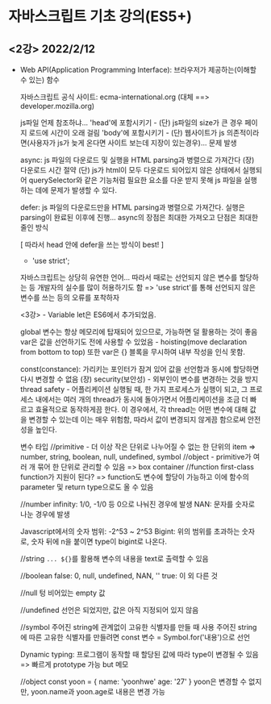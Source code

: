 <h1>자바스크립트 기초 강의(ES5+)</h1>

<h2> <2강> 2022/2/12 </h2>

<ul>
<li>Web API(Application Programming Interface): 브라우저가 제공하는(이해할 수 있는) 함수</li>

자바스크립트 공식 사이트: ecma-international.org (대체 ==> developer.mozilla.org)

js파일 언제 참조하냐...
'head'에 포함시키기 - (단) js파일의 size가 큰 경우 페이지 로드에 시간이 오래 걸림
'body'에 포함시키기 - (단) 웹사이트가 js 의존적이라면(사용자가 js가 늦게 온다면 사이트 보는데 지장이 있는경우)... 문제 발생

async: js 파일의 다운로드 및 실행을 HTML parsing과 병렬으로 가져간다
(장) 다운로드 시간 절약
(단) js가 html이 모두 다운로드 되어있지 않은 상태에서 실행되어 querySelector와 같은 기능처럼 필요한 요소를 다운 받지 못해 js 파일을 실행하는 데에 문제가 발생할 수 있다.

defer: js 파일의 다운로드만을 HTML parsing과 병렬으로 가져간다. 실행은 parsing이 완료된 이후에 진행... async의 장점은 최대한 가져오고 단점은 최대한 줄인 방식

[ 따라서 head 안에 defer을 쓰는 방식이 best! ]

* 'use strict';

자바스크립트는 상당히 유연한 언어... 따라서 때로는 선언되지 않은 변수를 할당하는 등 개발자의 실수를 많이 허용하기도 함
=> 'use strict'를 통해 선언되지 않은 변수를 쓰는 등의 오류를 포착하자

<3강> - Variable
let은 ES6에서 추가되었음.

global 변수는 항상 메모리에 탑재되어 있으므로, 가능하면 덜 활용하는 것이 좋음
var은 값을 선언하기도 전에 사용할 수 있었음 - hoisting(move declaration from bottom to top)
또한 var은 {} 블록을 무시하여 내부 작성을 인식 못함.

const(constance): 가리키는 포인터가 잠겨 있어 값을 선언함과 동시에 할당하면 다시 변경할 수 없음
(장) 
security(보안성) - 외부인이 변수를 변경하는 것을 방지
thread safety - 어플리케이션 실행될 때, 한 가지 프로세스가 실행이 되고, 그 프로세스 내에서는 여러 개의 thread가 동시에 돌아가면서 어플리케이션을 조금 더 빠르고 효율적으로 동작하게끔 한다. 이 경우에서, 각 thread는 어떤 변수에 대해 값을 변경할 수 있는데 이는 매우 위험함, 따라서 값이 변경되지 않게끔 함으로써 안전성을 높인다.

변수 타입
//primitive - 더 이상 작은 단위로 나누어질 수 없는 한 단위의 item
=> number, string, boolean, null, undefined, symbol
//object - primitive가 여러 개 묶어 한 단위로 관리할 수 있음
=> box container
//function
first-class function가 지원이 된다? => function도 변수에 할당이 가능하고 이에 함수의 parameter 및 return type으로도 올 수 있음


//number
infinity: 1/0, -1/0 등 0으로 나눠진 경우에 발생
NAN: 문자를 숫자로 나눈 경우에 발생

Javascript에서의 숫자 범위: -2^53 ~ 2^53
Bigint: 위의 범위를 초과하는 숫자로, 숫자 뒤에 n을 붙이면 type이 bigint로 나온다.

//string
`... ${}`를 활용해 변수의 내용을 text로 출력할 수 있음

//boolean
false: 0, null, undefined, NAN, ''
true: 이 외 다른 것

//null
텅 비어있는 empty 값

//undefined
선언은 되었지만, 값은 아직 지정되어 있지 않음

//symbol
주어진 string에 관계없이 고유한 식별자를 만들 때 사용
주어진 string에 따른 고유한 식별자를 만들려면 const 변수 = Symbol.for('내용')으로 선언

Dynamic typing: 프로그램이 동작할 때 할당된 값에 따라 type이 변경될 수 있음 => 빠르게 prototype 가능 but 메모 

//object
const yoon = {
    name: 'yoonhwe'
    age: '27'
}
yoon은 변경할 수 없지만, yoon.name과 yoon.age로 내용은 변경 가능